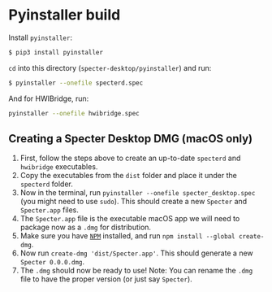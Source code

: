 # Pyinstaller build

Install `pyinstaller`:
```bash
$ pip3 install pyinstaller
```

`cd` into this directory (`specter-desktop/pyinstaller`) and run:
```bash
$ pyinstaller --onefile specterd.spec
```

And for HWIBridge, run: 
```bash
pyinstaller --onefile hwibridge.spec
```

## Creating a Specter Desktop DMG (macOS only)
1. First, follow the steps above to create an up-to-date `specterd` and `hwibridge` executables.
2. Copy the executables from the `dist` folder and place it under the `specterd` folder.
3. Now in the terminal, run `pyinstaller --onefile specter_desktop.spec` (you might need to use `sudo`). This should create a new `Specter` and `Specter.app` files.
4. The `Specter.app` file is the executable macOS app we will need to package now as a `.dmg` for distribution.
5. Make sure you have [`NPM`](https://www.npmjs.com/get-npm) installed, and run `npm install --global create-dmg`.
6. Now run `create-dmg 'dist/Specter.app'`. This should generate a new `Specter 0.0.0.dmg`.
7. The `.dmg` should now be ready to use! Note: You can rename the `.dmg` file to have the proper version (or just say `Specter`).

